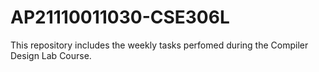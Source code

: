 # AP21110011030-CSE306L
This repository includes the weekly tasks perfomed during the Compiler Design Lab Course.
